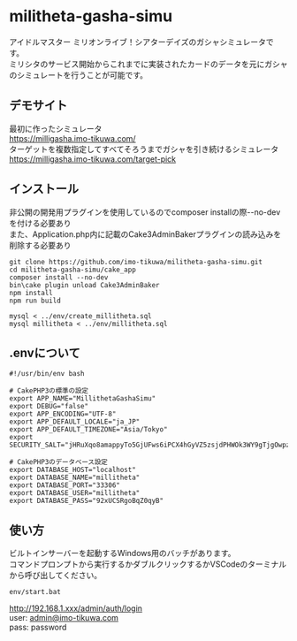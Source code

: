 # militheta-gasha-simu
アイドルマスター ミリオンライブ！シアターデイズのガシャシミュレータです。  
ミリシタのサービス開始からこれまでに実装されたカードのデータを元にガシャのシミュレートを行うことが可能です。

## デモサイト
最初に作ったシミュレータ  
https://milligasha.imo-tikuwa.com/  
ターゲットを複数指定してすべてそろうまでガシャを引き続けるシミュレータ  
https://milligasha.imo-tikuwa.com/target-pick  

## インストール
非公開の開発用プラグインを使用しているのでcomposer installの際--no-devを付ける必要あり  
また、Application.php内に記載のCake3AdminBakerプラグインの読み込みを削除する必要あり
```
git clone https://github.com/imo-tikuwa/militheta-gasha-simu.git
cd militheta-gasha-simu/cake_app
composer install --no-dev
bin\cake plugin unload Cake3AdminBaker
npm install
npm run build

mysql < ../env/create_millitheta.sql
mysql millitheta < ../env/millitheta.sql
```

## .envについて
```
#!/usr/bin/env bash

# CakePHP3の標準の設定
export APP_NAME="MillithetaGashaSimu"
export DEBUG="false"
export APP_ENCODING="UTF-8"
export APP_DEFAULT_LOCALE="ja_JP"
export APP_DEFAULT_TIMEZONE="Asia/Tokyo"
export SECURITY_SALT="jHRuXqo8amappyTo5GjUFws6iPCX4hGyVZ5zsjdPHWOk3WY9gTjgOwpzZoJYoRES"

# CakePHP3のデータベース設定
export DATABASE_HOST="localhost"
export DATABASE_NAME="millitheta"
export DATABASE_PORT="33306"
export DATABASE_USER="millitheta"
export DATABASE_PASS="92xUCSRgoBqZ0qyB"
```

## 使い方
ビルトインサーバーを起動するWindows用のバッチがあります。  
コマンドプロンプトから実行するかダブルクリックするかVSCodeのターミナルから呼び出してください。  
```
env/start.bat
```
http://192.168.1.xxx/admin/auth/login  
user: admin@imo-tikuwa.com    
pass: password  

